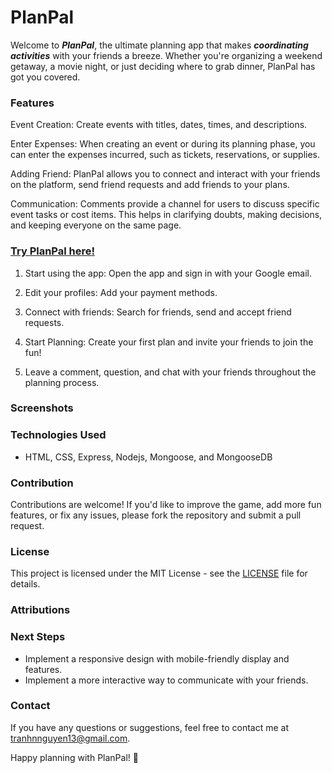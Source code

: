 
# PlanPal

Welcome to ***PlanPal***, the ultimate planning app that makes ***coordinating activities*** with your friends a breeze. Whether you're organizing a weekend getaway, a movie night, or just deciding where to grab dinner, PlanPal has got you covered. 

### Features

Event Creation: Create events with titles, dates, times, and descriptions.

Enter Expenses: When creating an event or during its planning phase, you can enter the expenses incurred, such as tickets, reservations, or supplies.

Adding Friend: PlanPal allows you to connect and interact with your friends on the platform, send friend requests and add friends to your plans.

Communication: Comments provide a channel for users to discuss specific event tasks or cost items. This helps in clarifying doubts, making decisions, and keeping everyone on the same page.

### [Try PlanPal here!](https://planpal.fly.dev/)

1. Start using the app: Open the app and sign in with your Google email.

2. Edit your profiles: Add your payment methods.

3. Connect with friends: Search for friends, send and accept friend requests.

2. Start Planning: Create your first plan and invite your friends to join the fun!

3. Leave a comment, question, and chat with your friends throughout the planning process.

### Screenshots

### Technologies Used
* HTML, CSS, Express, Nodejs, Mongoose, and MongooseDB

### Contribution
Contributions are welcome! If you'd like to improve the game, add more fun features, or fix any issues, please fork the repository and submit a pull request.

### License
This project is licensed under the MIT License - see the [LICENSE](./LICENSE) file for details.

### Attributions

### Next Steps
* Implement a responsive design with mobile-friendly display and features.
* Implement a more interactive way to communicate with your friends.


### Contact
If you have any questions or suggestions, feel free to contact me at tranhnnguyen13@gmail.com.

Happy planning with PlanPal! 🎉